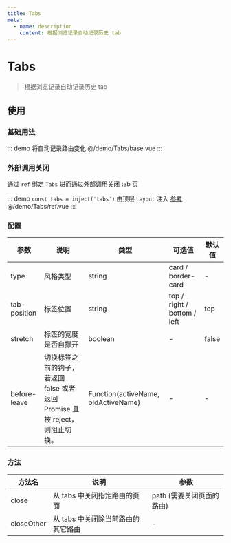 ```yaml
---
title: Tabs
meta:
  - name: description
    content: 根据浏览记录自动记录历史 tab
---
```


# Tabs

> 根据浏览记录自动记录历史 tab

## 使用

### 基础用法

::: demo 将自动记录路由变化
@/demo/Tabs/base.vue
:::

### 外部调用关闭

通过 `ref` 绑定 `Tabs` 进而通过外部调用关闭 tab 页

::: demo `const tabs = inject('tabs')` 由顶层 `Layout` 注入 [参考](https://github.com/tolking/element-pro-components/blob/master/docs/src/layout/Layout.vue)
@/demo/Tabs/ref.vue
:::

### 配置

| 参数         | 说明                                                                        | 类型                                | 可选值                      | 默认值 |
| ------------ | --------------------------------------------------------------------------- | ----------------------------------- | --------------------------- | ------ |
| type         | 风格类型                                                                    | string                              | card / border-card          | -      |
| tab-position | 标签位置                                                                    | string                              | top / right / bottom / left | top    |
| stretch      | 标签的宽度是否自撑开                                                        | boolean                             | -                           | false  |
| before-leave | 切换标签之前的钩子，若返回 false 或者返回 Promise 且被 reject，则阻止切换。 | Function(activeName, oldActiveName) | -                           | -      |

### 方法

| 方法名     | 说明                               | 参数                      |
| ---------- | ---------------------------------- | ------------------------- |
| close      | 从 tabs 中关闭指定路由的页面       | path (需要关闭页面的路由) |
| closeOther | 从 tabs 中关闭除当前路由的其它路由 | -                         |
